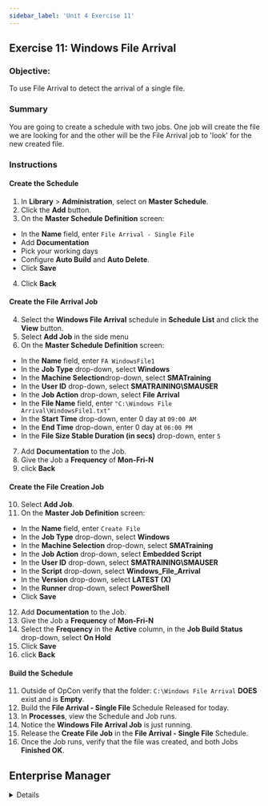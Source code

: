 ```yaml
---
sidebar_label: 'Unit 4 Exercise 11'
---
```


## Exercise 11: Windows File Arrival

### Objective:

To use File Arrival to detect the arrival of a single file.

### Summary

You are going to create a schedule with two jobs. One job will create the file we are looking for and the other will be the File Arrival job to 'look' for the new created file.

### Instructions

#### Create the Schedule

1. In **Library** > **Administration**, select on **Master Schedule**. 
2. Click the **Add** button.
3. On the **Master Schedule Definition** screen:
* In the **Name** field, enter ```File Arrival - Single File```
* Add **Documentation**
* Pick your working days
* Configure **Auto Build** and **Auto Delete**.
* Click **Save**
4. Click **Back**

#### Create the File Arrival Job

4. Select the **Windows File Arrival** schedule in **Schedule List** and click the **View** button.
5. Select **Add Job** in the side menu 
6. On the **Master Schedule Definition** screen:
* In the **Name** field, enter ```FA WindowsFile1```
* In the **Job Type** drop-down, select **Windows**
* In the **Machine Selection**drop-down, select **SMATraining**
* In the **User ID** drop-down, select **SMATRAINING\SMAUSER**
* In the **Job Action** drop-down, select **File Arrival**
* In the **File Name** field, enter ```"C:\Windows File Arrival\WindowsFile1.txt"```
* In the **Start Time** drop-down, enter 0 day at ```09:00 AM```
* In the **End Time** drop-down, enter 0 day at ```06:00 PM```
* In the **File Size Stable Duration (in secs)** drop-down, enter ```5```
7. Add **Documentation** to the Job.
8. Give the Job a **Frequency** of **Mon-Fri-N**
9. click **Back**

#### Create the File Creation Job

10. Select **Add Job**.
11. On the **Master Job Definition** screen:
* In the **Name** field, enter ```Create File```
* In the **Job Type** drop-down, select **Windows**
* In the **Machine Selection** drop-down, select **SMATraining**
* In the **Job Action** drop-down, select **Embedded Script**
* In the **User ID** drop-down, select **SMATRAINING\SMAUSER**
* In the **Script** drop-down, select **Windows_File_Arrival**
* In the **Version** drop-down, select **LATEST (X)**
* In the **Runner** drop-down, select **PowerShell**
* Click **Save**
12. Add **Documentation** to the Job.
13. Give the Job a **Frequency** of **Mon-Fri-N**
14. Select the **Frequency** in the **Active** column, in the **Job Build Status** drop-down, select **On Hold**
15. Click **Save**
16. click **Back**

#### Build the Schedule
11. Outside of OpCon verify that the folder: ```C:\Windows File Arrival``` **DOES** exist and is **Empty**.
12. Build the **File Arrival - Single File** Schedule Released for today.
13. In **Processes**, view the Schedule and Job runs.  
14. Notice the **Windows File Arrival Job** is just running.
15. Release the **Create File Job** in the **File Arrival - Single File** Schedule.  
16. Once the Job runs, verify that the file was created, and both Jobs **Finished OK**.


## Enterprise Manager

<details>

:::tip [Walkthrough Video - Unit 4 Exercise 11](../static/videobasic/U4E11.mp4)

:::


1. Add a new **Schedule** called **Windows File Arrival**, add **Documentation** and use the default values for the Schedule.
2. In the **Job Master** add a new Job to the **Windows File Arrival** Schedule.
 * **Name**: **Windows File Arrival Job**
 * **Job Type**: ```Windows```
 * **Primary Machine**: ```SMATraining```
 * **Job Action**: ```File Arrival```
 * **User ID**: ```SMATRAINING\SMAUSER```
 * **File Name**: ```“C:\Windows File Arrival\WindowsFile1.txt”```
 * **Start Time**: ```0900```
 * **End Time**: ```1700```
 * **File Size Stable Duration (in secs)**: ```5```
3. Give the Job a **Frequency** of **Mon-Fri-N**
4. Add **Documentation** to the Job.
5. With **Windows File Arrival** Schedule still selected in the **Job Master** click the **Add** button on the Job Master toolbar (or press Ctrl+N) to add a new Job.
 * **Name**: **Create File**
 * **Job Type**: ```Windows```
 * **Primary Machine**: ```SMATraining```
 * **Job Action**: ```Embedded Script```
 * **User ID**: ```SMATRAINING\SMAUSER```
 * **Script**: ```Windows_File_Arrival```
 * **Version**: ```LATEST```
 * **Runner**: ```PowerShell```
 * **Arguments**: Do not type anything (leave it blank)
 * Save the Job
6. Give the Job the **Frequency** of ```Mon-Fri-N```. 
 * Give the Job a **Job Build Status**, of **On Hold**.
7. Close the **Schedule Master** and the **Job Master**.
8. Outside of OpCon verify that the folder: ```C:\Windows File Arrival```
Does exist and is **empty**.
9. Back to **EM**, build the **Windows File Arrival** Schedule Released for today only.
10. Switch to one of the **Operations views**.  
11. Notice the **Windows File Arrival Job** is just running.
12. Release the **Create File Job** in the **Windows File Arrival** Schedule.  
13. Once the Job runs, verify that the file was created, and both Jobs **Finished OK**.

</details>